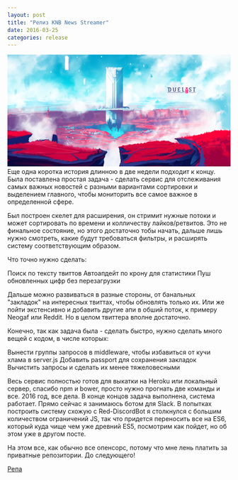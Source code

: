 ```yaml
---
layout: post
title: "Релиз KNB News Streamer"
date: 2016-03-25
categories: release
---
```

<img src="/images/fulls/08.jpg" class="fit image">
Еще одна коротка история длинною в две недели подходит к концу. Была поставлена простая задача - сделать сервис для отслеживания самых важных новостей с разными вариантами сортировки и выделением главного, чтобы мониторить все самое важное в определенной сфере.

Был построен скелет для расширения, он стримит нужные потоки и может сортировать по времени и колличеству лайков/ретвитов. Это не финальное состояние, но этого достаточно тобы начать, дальше лишь нужно смотреть, какие будут требоваться фильтры, и расширять систему соответствующим образом.

Что точно нужно сделать:

Поиск по тексту твиттов
Автоапдейт по крону для статистики
Пуш обновленных цифр без перезагрузки

Дальше можно развиваться в разные стороны, от банальных "закладок" на интересных твиттах, чтобы обновлять только их. Или же пойти экстенсивно и добавить другие апи в обший поток, к примеру Neogaf или Reddit. Но в целом твиттера вполне достаточно.

Конечно, так как задача была - сделать быстро, нужно сделать много вещей с кодом, в числе которых:

Вынести группы запросов в middleware, чтобы избавиться от кучи хлама в server.js
Добавить passport для сохранения закладок
Вычистить запросы и сделать их менее тяжеловесными

Весь сервис полностью готов для выкатки на Heroku или локальный сервер, спасибо npm и bower, просто нужно прогнать две команды и все. 2016 год, все дела. В конце концов задача выполнена, система работает. Прямо сейчас я занимаюсь ботом для Slack. В попытках построить систему схожую с Red-DiscordBot я столкнулся с большим количеством ограничений JS, так что придется переносить все на ES6, который куда чище чем уже древний ES5, посмотрим как пойдет, но об этом уже в другом посте.

На этом все, как обычно все опенсорс, потому что мне лень платить за приватные репозитории.
До следующего!

[Репа](https://github.com/orels1/knb-news-streamer)